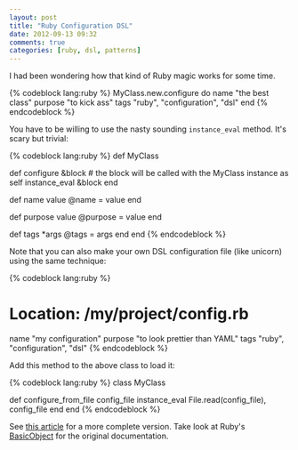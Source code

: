 ```yaml
---
layout: post
title: "Ruby Configuration DSL"
date: 2012-09-13 09:32
comments: true
categories: [ruby, dsl, patterns]
---
```


I had been wondering how that kind of Ruby magic works for some time.

{% codeblock lang:ruby %}
MyClass.new.configure do
  name "the best class"
  purpose "to kick ass"
  tags "ruby", "configuration", "dsl"
end
{% endcodeblock %}

<!--more-->

You have to be willing to use the nasty sounding `instance_eval` method. It's scary but trivial:

{% codeblock lang:ruby %}
def MyClass
 
  def configure &block
    # the block will be called with the MyClass instance as self
    instance_eval &block
  end
 
  def name value
    @name = value
  end
 
  def purpose value
    @purpose = value
  end
 
  def tags *args
    @tags = args
  end
end
{% endcodeblock %}

Note that you can also make your own DSL configuration file (like unicorn) using the same technique:

{% codeblock lang:ruby %}
# Location: /my/project/config.rb
 
name "my configuration"
purpose "to look prettier than YAML"
tags "ruby", "configuration", "dsl"
{% endcodeblock %}

Add this method to the above class to load it:

{% codeblock lang:ruby %}
class MyClass
 
  def configure_from_file config_file
    instance_eval File.read(config_file), config_file
  end
end
{% endcodeblock %}

See [this article](http://www.dan-manges.com/blog/ruby-dsls-instance-eval-with-delegation) for a more complete version. Take look at Ruby's [BasicObject](http://ruby-doc.org/core-1.9.3/BasicObject.html#method-i-instance_eval) for the original documentation.
